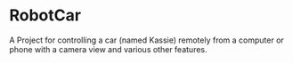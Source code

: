 # RobotCar
A Project for controlling a car (named Kassie) remotely from a computer or phone with a camera view and various other features.
